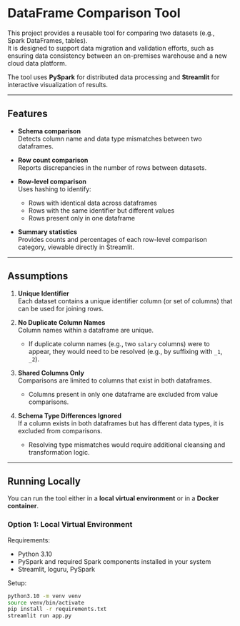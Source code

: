 # DataFrame Comparison Tool

This project provides a reusable tool for comparing two datasets (e.g., Spark DataFrames, tables).  
It is designed to support data migration and validation efforts, such as ensuring data consistency between an on-premises warehouse and a new cloud data platform.  

The tool uses **PySpark** for distributed data processing and **Streamlit** for interactive visualization of results.  

---

## Features

- **Schema comparison**  
  Detects column name and data type mismatches between two dataframes.  

- **Row count comparison**  
  Reports discrepancies in the number of rows between datasets.  

- **Row-level comparison**  
  Uses hashing to identify:  
  - Rows with identical data across dataframes  
  - Rows with the same identifier but different values  
  - Rows present only in one dataframe  

- **Summary statistics**  
  Provides counts and percentages of each row-level comparison category, viewable directly in Streamlit.  

---

## Assumptions

1. **Unique Identifier**  
   Each dataset contains a unique identifier column (or set of columns) that can be used for joining rows.  

2. **No Duplicate Column Names**  
   Column names within a dataframe are unique.  
   - If duplicate column names (e.g., two `salary` columns) were to appear, they would need to be resolved (e.g., by suffixing with `_1`, `_2`).  

3. **Shared Columns Only**  
   Comparisons are limited to columns that exist in both dataframes.  
   - Columns present in only one dataframe are excluded from value comparisons.  

4. **Schema Type Differences Ignored**  
   If a column exists in both dataframes but has different data types, it is excluded from comparisons.  
   - Resolving type mismatches would require additional cleansing and transformation logic.  

---

## Running Locally

You can run the tool either in a **local virtual environment** or in a **Docker container**.  

### Option 1: Local Virtual Environment
Requirements:
- Python 3.10
- PySpark and required Spark components installed in your system
- Streamlit, loguru, PySpark

Setup:
```bash
python3.10 -m venv venv
source venv/bin/activate
pip install -r requirements.txt
streamlit run app.py
